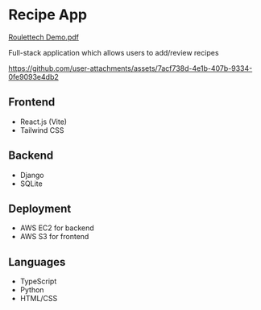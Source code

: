 # Recipe App
[Roulettech Demo.pdf](https://github.com/user-attachments/files/16352389/Roulettech.Demo.pdf)

Full-stack application which allows users to add/review recipes


https://github.com/user-attachments/assets/7acf738d-4e1b-407b-9334-0fe9093e4db2



## Frontend
* React.js (Vite)
* Tailwind CSS

## Backend
* Django
* SQLite

## Deployment
* AWS EC2 for backend
* AWS S3 for frontend

## Languages
* TypeScript
* Python
* HTML/CSS
